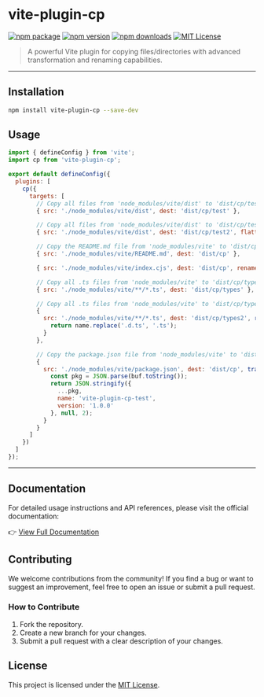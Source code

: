 # vite-plugin-cp

[![npm package](https://nodei.co/npm/vite-plugin-cp.png?downloads=true&downloadRank=true&stars=true)](https://www.npmjs.com/package/vite-plugin-cp)
[![npm version](https://img.shields.io/npm/v/vite-plugin-cp.svg)](https://npmjs.org/package/vite-plugin-cp)
[![npm downloads](https://img.shields.io/npm/dm/vite-plugin-cp.svg)](https://npmjs.org/package/vite-plugin-cp)
[![MIT License](https://img.shields.io/npm/l/vite-plugin-cp.svg)](https://opensource.org/licenses/MIT)

> A powerful Vite plugin for copying files/directories with advanced transformation and renaming capabilities.

---

## Installation

```bash
npm install vite-plugin-cp --save-dev
```

## Usage

```js
import { defineConfig } from 'vite';
import cp from 'vite-plugin-cp';

export default defineConfig({
  plugins: [
    cp({
      targets: [
        // Copy all files from 'node_modules/vite/dist' to 'dist/cp/test'
        { src: './node_modules/vite/dist', dest: 'dist/cp/test' },

        // Copy all files from 'node_modules/vite/dist' to 'dist/cp/test2', but keep the directory structure
        { src: './node_modules/vite/dist', dest: 'dist/cp/test2', flatten: false },

        // Copy the README.md file from 'node_modules/vite' to 'dist/cp'
        { src: './node_modules/vite/README.md', dest: 'dist/cp' },

        { src: './node_modules/vite/index.cjs', dest: 'dist/cp', rename: 'index.js' },

        // Copy all .ts files from 'node_modules/vite' to 'dist/cp/types'
        { src: './node_modules/vite/**/*.ts', dest: 'dist/cp/types' },

        // Copy all .ts files from 'node_modules/vite' to 'dist/cp/types2', but modify the name
        {
          src: './node_modules/vite/**/*.ts', dest: 'dist/cp/types2', rename(name) {
            return name.replace('.d.ts', '.ts');
          }
        },

        // Copy the package.json file from 'node_modules/vite' to 'dist/cp', but modify the name and version
        {
          src: './node_modules/vite/package.json', dest: 'dist/cp', transform(buf: Buffer) {
            const pkg = JSON.parse(buf.toString());
            return JSON.stringify({
              ...pkg,
              name: 'vite-plugin-cp-test',
              version: '1.0.0'
            }, null, 2);
          }
        }
      ]
    })
  ]
});
```

---

## Documentation

For detailed usage instructions and API references, please visit the official documentation:

👉 [View Full Documentation](https://fengxinming.github.io/vite-plugins/plugins/vite-plugin-cp/quick-start)

## Contributing

We welcome contributions from the community! If you find a bug or want to suggest an improvement, feel free to open an issue or submit a pull request.

### How to Contribute
1. Fork the repository.
2. Create a new branch for your changes.
3. Submit a pull request with a clear description of your changes.

## License

This project is licensed under the [MIT License](../../LICENSE).